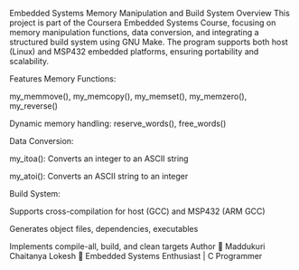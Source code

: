 Embedded Systems Memory Manipulation and Build System
Overview
This project is part of the Coursera Embedded Systems Course, focusing on memory manipulation functions, data conversion, and integrating a structured build system using GNU Make. The program supports both host (Linux) and MSP432 embedded platforms, ensuring portability and scalability.

Features
Memory Functions:

my_memmove(), my_memcopy(), my_memset(), my_memzero(), my_reverse()

Dynamic memory handling: reserve_words(), free_words()

Data Conversion:

my_itoa(): Converts an integer to an ASCII string

my_atoi(): Converts an ASCII string to an integer

Build System:

Supports cross-compilation for host (GCC) and MSP432 (ARM GCC)

Generates object files, dependencies, executables

Implements compile-all, build, and clean targets
Author
📌 Maddukuri Chaitanya Lokesh
🚀 Embedded Systems Enthusiast | C Programmer

